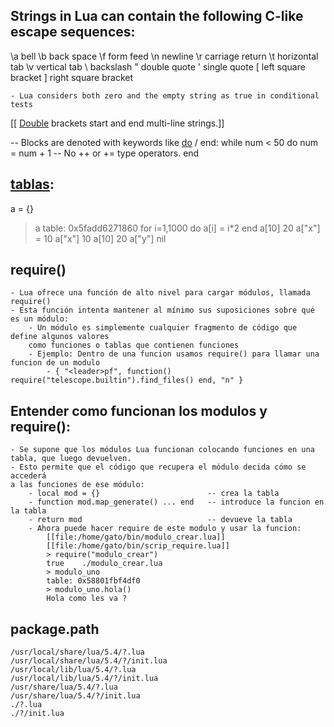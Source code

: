 ## Strings in Lua can contain the following C-like escape sequences:
\a	bell
\b	back space
\f	form feed
\n	newline
\r	carriage return
\t	horizontal tab
\v	vertical tab
\\	backslash
\"	double quote
\'	single quote
\[	left square bracket
\]	right square bracket

    - Lua considers both zero and the empty string as true in conditional tests 

[[ [Double](./lua_neovim_function) brackets
       start and end
       multi-line strings.]]

-- Blocks are denoted with keywords like [do](./lua_neovim) / end:
while num < 50 do
  num = num + 1  -- No ++ or += type operators.
end

## [tablas](lua_estructuras):
a = {}
> a
table: 0x5fadd6271860
> for i=1,1000 do a[i] = i*2 end
> a[10]
20
> a["x"] = 10
> a["x"]
10
> a[10]
20
> a["y"]
nil

## require()
    - Lua ofrece una función de alto nivel para cargar módulos, llamada require()
    - Esta función intenta mantener al mínimo sus suposiciones sobre qué es un módulo:
        - Un módulo es simplemente cualquier fragmento de código que define algunos valores 
        como funciones o tablas que contienen funciones
        - Ejemplo: Dentro de una funcion usamos require() para llamar una funcion de un modulo
            - { "<leader>pf", function() require("telescope.builtin").find_files() end, "n" }
   ## Entender como funcionan los modulos y require():
    - Se supone que los módulos Lua funcionan colocando funciones en una tabla, que luego devuelven.
    - Esto permite que el código que recupera el módulo decida cómo se accederá 
    a las funciones de ese módulo:
        - local mod = {}                        -- crea la tabla
        - function mod.map_generate() ... end   -- introduce la funcion en la tabla
        - return mod                            -- devueve la tabla
        - Ahora puede hacer require de este modulo y usar la funcion:
            [[file:/home/gato/bin/modulo_crear.lua]]
            [[file:/home/gato/bin/scrip_require.lua]]
            > require("modulo_crear")
            true	./modulo_crear.lua
            > modulo_uno
            table: 0x58801fbf4df0
            > modulo_uno.hola()
            Hola como les va ?

## package.path
    /usr/local/share/lua/5.4/?.lua
    /usr/local/share/lua/5.4/?/init.lua
    /usr/local/lib/lua/5.4/?.lua
    /usr/local/lib/lua/5.4/?/init.lua
    /usr/share/lua/5.4/?.lua
    /usr/share/lua/5.4/?/init.lua
    ./?.lua
    ./?/init.lua



